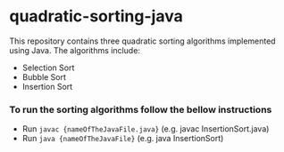 # quadratic-sorting-java
This repository contains three quadratic sorting algorithms implemented using Java.
The algorithms include: 
- Selection Sort
- Bubble Sort
- Insertion Sort
### To run the sorting algorithms follow the bellow instructions

- Run `javac {nameOfTheJavaFile.java}` (e.g. javac InsertionSort.java)
- Run `java {nameOfTheJavaFile}` (e.g. java InsertionSort)
